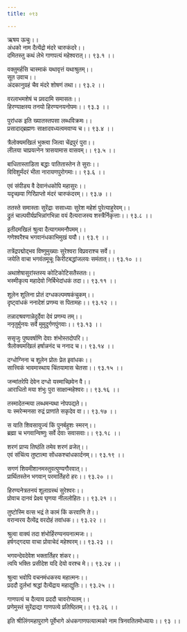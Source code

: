 ```yaml
---
title: ०९३

---
```

ऋषय ऊचुः।।  
अंधको नाम दैत्येंद्रो मंदरे चारुकंदरे।।  
दमितस्तु कथं लेभे गाणपत्यं महेश्वरात्।। ९३.१ ।।  
  
वक्तुमर्हसि चास्माकं यथावृत्तं यथाश्रुतम्।।  
सूत उवाच।।  
अंदकानुग्रहं चैव मंदरे शोषणं तथा।। ९३.२ ।।  
  
वरलाभमशेषं च प्रवदामि समासतः।।  
हिरण्याक्षस्य तनयो हिरण्यनयनोपमः।। ९३.३ ।।  
  
पुरांधक इति ख्यातस्तपसा लब्धविक्रमः।।  
प्रसादाद्‌ब्रह्मणः साक्षादवध्यत्वमवाप्य च।। ९३.४ ।।  
  
त्रैलोक्यमखिलं भुक्त्वा जित्वा चेंद्रपुरं पुरा।।  
लीलया चाप्रयत्नेन त्रासयामास वासवम्।। ९३.५ ।।  
  
बाधितास्ताडिता बद्धाः पातितास्तेन ते सुराः।।  
विविशुर्मंदरं भीता नारायणपुरोगमाः।। ९३.६ ।।  
  
एवं संपीड्य वै देवानंधकोपि महासुरः।।  
यदृच्छया गिरिंप्राप्तो मंदरं चारुकंदरम्।। ९३.७ ।।  
  
ततस्ते समास्ताः सुरेंद्राः ससाध्याः सुरेश महेशं पुरेत्याहुरेवम्।।  
द्रुतं चाल्पवीर्यप्रभिन्नांगभिन्ना वयं दैत्यराजस्य शस्त्रैर्निकृत्ताः।। ९३.८ ।।  
  
इतीदमखिलं श्रुत्वा दैत्यागममनौपमम्।।  
गणेश्वरैश्च भगवानंधकाभिमुखं ययौ।। ९३.९ ।।  
  
तत्रेंद्रपद्मोद्भव विष्णुमुख्याः सुरेश्वरा विप्रवराश्च सर्वे।।  
जयेति वाचा भगवंतमूचूः किरीटबद्धांजलयः समंतात्।। ९३.१० ।।  
  
अथाशेषासुरांस्तस्य कोटिकोटिसतैस्ततः।।  
भस्मीकृत्य महादेवो निर्बिभेदांधकं तदा।। ९३.११ ।।  
  
शूलेन शूलिना प्रोतं दग्धकल्पमषकंचुकम्।।  
दृष्ट्वांधकं ननादेशं प्रणम्य स पितामहः।। ९३.१२ ।।  
  
तन्नादश्रवणान्नेदुर्देवा देवं प्रणम्य तम्।।  
ननृतुर्मुनयः सर्वे मुमुदुर्गणपुंगवाः।। ९३.१३ ।।  
  
ससृजुः पुष्पवर्षाणि देवाः शंभोस्तदोपरि।।  
त्रैलोक्यमखिलं हर्षान्ननंद च ननाद च।। ९३.१४ ।।  
  
दग्धोग्निना च शूलेन प्रोतः प्रेत इवांधकः।।  
सात्त्विकं भावमास्थाय चिंतयामास चेतसा।। ९३.१५ ।।  
  
जन्मांतरेपि देवेन दग्धो यस्माच्छिवेन वै।।  
आराधितो मया शंभुः पुरा साक्षान्महेश्वरः।। ९३.१६ ।।  
  
तस्मादेतन्मया लब्धमन्यथा नोपपद्यते।।  
यः स्मरेन्मनसा रुद्रं प्राणांते सकृदेव वा।। ९३.१७ ।।  
  
स याति शिवसायुज्यं किं पुनर्बहुशः स्मरन्।।  
ब्रह्मा च भगवान्विष्णुः सर्वे देवाः सवासवाः।। ९३.१८ ।।  
  
शरणं प्राप्य तिष्ठंति तमेव शरणं व्रजेत्।।  
एवं संचिंत्य तुष्टात्मा सोंधकश्चांधकार्दनम्।। ९३.१९ ।।  
  
सगणं शिवमीशानमस्तुवत्पुण्यगौरवात्।।  
प्रार्थितस्तेन भगवान् परमार्तिहरो हरः।। ९३.२० ।।  
  
हिरण्यनेत्रतनयं शूलाग्रस्थं सुरेश्वरः।।  
प्रोवाच दानवं प्रेक्ष्य घृणया नीललोहितः।। ९३.२१ ।।  
  
तुष्टोस्मि वत्स भद्रं ते कामं किं करवाणि ते।।  
वरान्वरय दैत्येंद्र वरदोहं तवांधक।। ९३.२२ ।।  
  
श्रुत्वा वाक्यं तदा शंभोर्हिरण्यनयनात्मजः।।  
हर्षगद्गदया वाचा प्रोवाचेदं महेश्वरम्।। ९३.२३ ।।  
  
भगवन्देवदेवेश भक्तार्तिहर शंकर।।  
त्वयि भक्तिः प्रसीदेश यदि देयो वरश्च मे।। ९३.२४ ।।  
  
श्रुत्वा भवोपि वचनमंधकस्य महात्मनः।।  
प्रददौ दुर्लभां श्रद्धां दैत्येंद्राय महाद्युतिः।। ९३.२५ ।।  
  
गाणपत्यं च दैत्याय प्रददौ चावरोप्यतम्।।  
प्रणेमुस्तं सुरेंद्राद्या गाणपत्ये प्रतिष्ठितम्।। ९३.२६ ।।  
  
इति श्रीलिंगमहापुराणे पूर्वेभागे अंधकगाणपत्यात्मको नाम त्रिनवतितमोध्यायः।। ९३ ।।